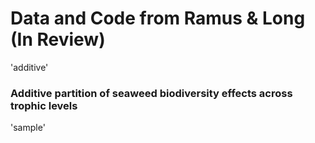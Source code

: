 # Data and Code from Ramus & Long (In Review) 
'additive'
### Additive partition of seaweed biodiversity effects across trophic levels

'sample'
